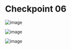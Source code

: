 # Checkpoint 06

![image](https://user-images.githubusercontent.com/62342894/195928601-fa0985c1-bad1-479f-a1b7-8352e09f22a6.png)

![image](https://user-images.githubusercontent.com/62342894/195928528-fa95f51f-3b65-4c2d-b4e5-99cf99819d85.png)

![image](https://user-images.githubusercontent.com/62342894/195928567-0bb42425-5caa-412f-8af4-f6fccb2506d0.png)

